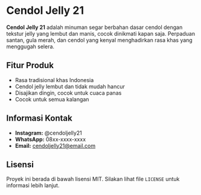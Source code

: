 # Cendol Jelly 21

**Cendol Jelly 21** adalah minuman segar berbahan dasar cendol dengan tekstur jelly yang lembut dan manis, cocok dinikmati kapan saja. Perpaduan santan, gula merah, dan cendol yang kenyal menghadirkan rasa khas yang menggugah selera.

## Fitur Produk
- Rasa tradisional khas Indonesia
- Cendol jelly lembut dan tidak mudah hancur
- Disajikan dingin, cocok untuk cuaca panas
- Cocok untuk semua kalangan

## Informasi Kontak
- **Instagram:** @cendoljelly21
- **WhatsApp:** 08xx-xxxx-xxxx
- **Email:** cendoljelly21@email.com

## Lisensi
Proyek ini berada di bawah lisensi MIT. Silakan lihat file `LICENSE` untuk informasi lebih lanjut.
